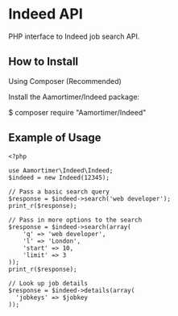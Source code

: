 Indeed API
===============================================================================

PHP interface to Indeed job search API.

How to Install
-------------------------------------------------------------------------------

Using Composer (Recommended)

Install the Aamortimer/Indeed package:

$ composer require "Aamortimer/Indeed"


Example of Usage
-------------------------------------------------------------------------------

    <?php

    use Aamortimer\Indeed\Indeed;
    $indeed = new Indeed(12345);

    // Pass a basic search query
    $response = $indeed->search('web developer');
    print_r($response);

    // Pass in more options to the search
    $response = $indeed->search(array(
        'q' => 'web developer',
        'l' => 'London',
        'start' => 10,
        'limit' => 3
    ));
    print_r($response);

    // Look up job details
    $response = $indeed->details(array(
      'jobkeys' => $jobkey
    ));
